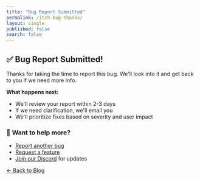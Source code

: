 ```yaml
---
title: "Bug Report Submitted"
permalink: /itch-bug-thanks/
layout: single
published: false
search: false
---
```


## ✅ Bug Report Submitted!

Thanks for taking the time to report this bug. We'll look into it and get back to you if we need more info.

**What happens next:**
- We'll review your report within 2-3 days
- If we need clarification, we'll email you
- We'll prioritize fixes based on severity and user impact

### 🔄 **Want to help more?**
- [Report another bug](/itch-bug-report/)
- [Request a feature](/itch-feature-request/)
- [Join our Discord](https://discord.gg/6mRUhR6Teh) for updates

[← Back to Blog](/blog/)